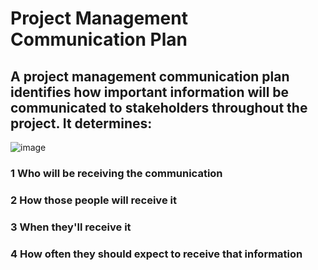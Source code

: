 # Project Management Communication Plan
## A project management communication plan identifies how important information will be communicated to stakeholders throughout the project. It determines:
![image](https://user-images.githubusercontent.com/57412626/216801160-1943f6ec-2bbc-446e-ab65-6c80245a025a.png)

### 1 Who will be receiving the communication
### 2 How those people will receive it
### 3 When they'll receive it
### 4 How often they should expect to receive that information

